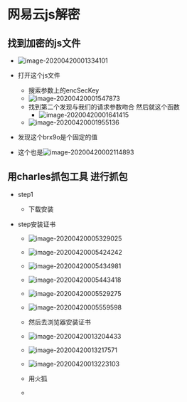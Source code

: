 # 网易云js解密

## 找到加密的js文件

* ![image-20200420001334101](C:\Users\李世林\AppData\Roaming\Typora\typora-user-images\image-20200420001334101.png)

* 打开这个js文件
  * 搜索参数上的encSecKey
  * ![image-20200420001547873](C:\Users\李世林\AppData\Roaming\Typora\typora-user-images\image-20200420001547873.png)
  * 找到第二个发现与我们的请求参数吻合   然后就这个函数
    * ![image-20200420001641415](C:\Users\李世林\AppData\Roaming\Typora\typora-user-images\image-20200420001641415.png)
  * ![image-20200420001955136](C:\Users\李世林\AppData\Roaming\Typora\typora-user-images\image-20200420001955136.png)
* 发现这个brx9o是个固定的值
* 这个也是![image-20200420002114893](C:\Users\李世林\AppData\Roaming\Typora\typora-user-images\image-20200420002114893.png)





## 用charles抓包工具  进行抓包

* step1

  * 下载安装

* step安装证书

  * ![image-20200420005329025](C:\Users\李世林\AppData\Roaming\Typora\typora-user-images\image-20200420005329025.png)
  * ![image-20200420005424242](C:\Users\李世林\AppData\Roaming\Typora\typora-user-images\image-20200420005424242.png)
  * ![image-20200420005434981](C:\Users\李世林\AppData\Roaming\Typora\typora-user-images\image-20200420005434981.png)
  * ![image-20200420005443418](C:\Users\李世林\AppData\Roaming\Typora\typora-user-images\image-20200420005443418.png)
  * ![image-20200420005529275](C:\Users\李世林\AppData\Roaming\Typora\typora-user-images\image-20200420005529275.png)
  * ![image-20200420005559598](C:\Users\李世林\AppData\Roaming\Typora\typora-user-images\image-20200420005559598.png)

  

  

  * 然后去浏览器安装证书
  * ![image-20200420013204433](C:\Users\李世林\AppData\Roaming\Typora\typora-user-images\image-20200420013204433.png)
  * ![image-20200420013217571](C:\Users\李世林\AppData\Roaming\Typora\typora-user-images\image-20200420013217571.png)
  * ![image-20200420013223103](C:\Users\李世林\AppData\Roaming\Typora\typora-user-images\image-20200420013223103.png)
  * 用火狐
  * 

  

  

  

  



​	



